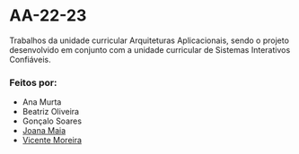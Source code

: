 # **AA-22-23**
Trabalhos da unidade curricular Arquiteturas Aplicacionais, sendo o projeto desenvolvido em conjunto com a unidade curricular de Sistemas Interativos Confiáveis.


### **Feitos por:**
- Ana Murta
- Beatriz Oliveira
- Gonçalo Soares 
- [Joana Maia](https://github.com/marshaia)
- [Vicente Moreira](https://github.com/VicShadow)